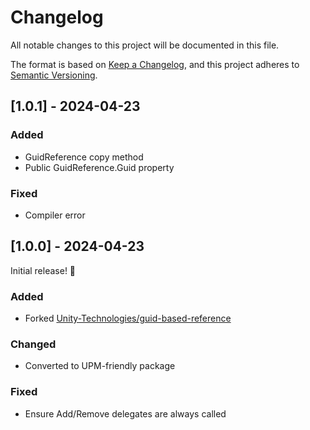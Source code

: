 # Changelog

All notable changes to this project will be documented in this file.

The format is based on [Keep a Changelog](https://keepachangelog.com/en/1.0.0/),
and this project adheres to [Semantic Versioning](https://semver.org/spec/v2.0.0.html).

## [1.0.1] - 2024-04-23

### Added

- GuidReference copy method
- Public GuidReference.Guid property

### Fixed

- Compiler error


## [1.0.0] - 2024-04-23

Initial release! 🎉

### Added

- Forked [Unity-Technologies/guid-based-reference](https://github.com/Unity-Technologies/guid-based-reference)

### Changed

- Converted to UPM-friendly package

### Fixed

- Ensure Add/Remove delegates are always called
